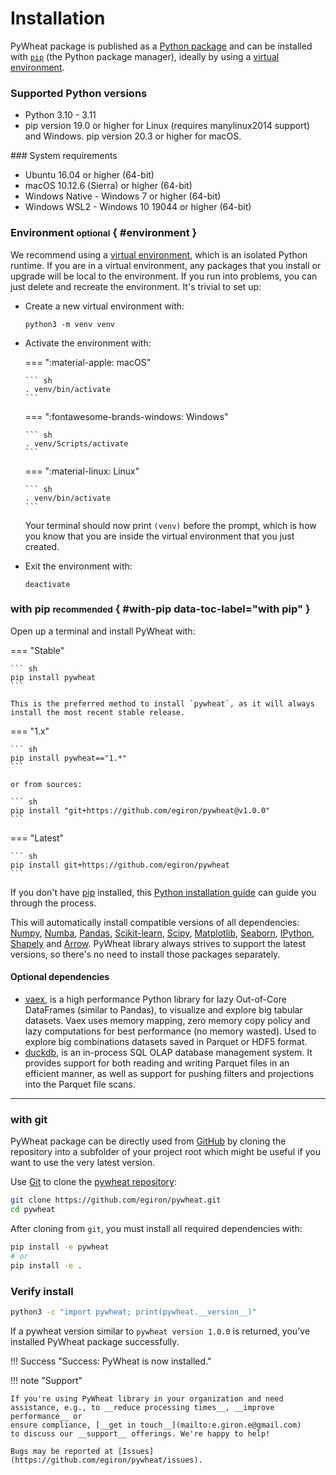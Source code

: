 <!-- ---
hide:
  - navigation
  #- toc
--- -->
# Installation

PyWheat package is published as a [Python package] and can be installed with
[`pip`][pip] (the Python package manager), ideally by using a [virtual environment]. 

  [pip]: #with-pip
  [Python package]: https://pypi.org/project/pywheat/
  [virtual environment]: https://realpython.com/what-is-pip/#using-pip-in-a-python-virtual-environment

### Supported Python versions
- Python 3.10 - 3.11
- pip version 19.0 or higher for Linux (requires manylinux2014 support) and Windows. pip version 20.3 or higher for macOS.

### System requirements
- Ubuntu 16.04 or higher (64-bit)
- macOS 10.12.6 (Sierra) or higher (64-bit)
- Windows Native - Windows 7 or higher (64-bit)
- Windows WSL2 - Windows 10 19044 or higher (64-bit)

### Environment <small>optional</small> { #environment }

We recommend using a [virtual environment], which is an isolated Python runtime.
If you are in a virtual environment, any packages that you install or upgrade
will be local to the environment. If you run into problems, you can
just delete and recreate the environment. It's trivial to set up:

-   Create a new virtual environment with:

    ```
    python3 -m venv venv
    ```

-   Activate the environment with:

    === ":material-apple: macOS"

        ``` sh
        . venv/bin/activate
        ```

    === ":fontawesome-brands-windows: Windows"

        ``` sh
        . venv/Scripts/activate
        ```

    === ":material-linux: Linux"

        ``` sh
        . venv/bin/activate
        ```


    Your terminal should now print `(venv)` before the prompt, which is how you
    know that you are inside the virtual environment that you just created.

-   Exit the environment with:

    ```
    deactivate
    ```

  [virtual environment]: https://realpython.com/what-is-pip/#using-pip-in-a-python-virtual-environment


### with pip <small>recommended</small> { #with-pip data-toc-label="with pip" }

Open up a terminal and install PyWheat with:

=== "Stable"

    ``` sh
    pip install pywheat
    ```

    This is the preferred method to install `pywheat`, as it will always install the most recent stable release.

=== "1.x"

    ``` sh
    pip install pywheat=="1.*"
    ```

    or from sources:

    ``` sh
    pip install "git+https://github.com/egiron/pywheat@v1.0.0"
    ```

=== "Latest"

    ``` sh
    pip install git+https://github.com/egiron/pywheat
    ```

If you don't have [pip](https://pip.pypa.io) installed, this [Python installation guide](http://docs.python-guide.org/en/latest/starting/installation/) can guide you through the process.


This will automatically install compatible versions of all dependencies:
[Numpy], [Numba], [Pandas], [Scikit-learn], [Scipy], [Matplotlib], [Seaborn], [IPython], [Shapely] and [Arrow]. PyWheat library always strives to support the latest versions, so there's no need to install those packages separately.

  [Numpy]: https://numpy.org/
  [Numba]: https://numba.pydata.org/
  [Pandas]: https://pandas.pydata.org/
  [Scikit-learn]: https://scikit-learn.org
  [Scipy]: https://scipy.org/
  [Matplotlib]: https://matplotlib.org/
  [Seaborn]: https://seaborn.pydata.org/
  [IPython]: https://ipython.org/
  [Shapely]: https://shapely.readthedocs.io/en/stable/index.html
  [Arrow]: https://arrow.apache.org/docs/python/index.html


#### Optional dependencies
- [vaex](https://github.com/vaexio/vaex), is a high performance Python library for lazy Out-of-Core DataFrames (similar to Pandas), to visualize and explore big tabular datasets. Vaex uses memory mapping, zero memory copy policy and lazy computations for best performance (no memory wasted). Used to explore big combinations datasets saved in Parquet or HDF5 format.
- [duckdb](https://duckdb.org/), is an in-process SQL OLAP database management system. It provides support for both reading and writing Parquet files in an efficient manner, as well as support for pushing filters and projections into the Parquet file scans.

---

### with git

PyWheat package can be directly used from [GitHub] by cloning the
repository into a subfolder of your project root which might be useful if you
want to use the very latest version.

Use [Git] to clone the [pywheat repository]:
``` sh
git clone https://github.com/egiron/pywheat.git
cd pywheat
```
  [GitHub]: https://github.com/egiron/pywheat/
  [Git]: https://git-scm.com/
  [pywheat repository]: https://github.com/egiron/pywheat


After cloning from `git`, you must install all required dependencies with:

``` sh
pip install -e pywheat
# or
pip install -e .
```

### Verify install
``` sh
python3 -c "import pywheat; print(pywheat.__version__)"
```

If a pywheat version similar to `pywheat version 1.0.0` is returned, you've installed PyWheat package successfully.

!!! Success  "Success: PyWheat is now installed."

!!! note "Support"

    If you're using PyWheat library in your organization and need
    assistance, e.g., to __reduce processing times__, __improve performance__ or
    ensure compliance, [__get in touch__](mailto:e.giron.e@gmail.com)
    to discuss our __support__ offerings. We're happy to help!

    Bugs may be reported at [Issues](https://github.com/egiron/pywheat/issues).


